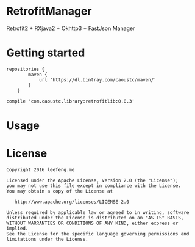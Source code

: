 # RetrofitManager
Retrofit2 + RXjava2 + Okhttp3 + FastJson Manager

# Getting started

```
repositories {
        maven {
            url 'https://dl.bintray.com/caoustc/maven/'
        }
    }
    
compile 'com.caoustc.library:retrofitlib:0.0.3'
```
    
# Usage

    
# License
```
Copyright 2016 leefeng.me

Licensed under the Apache License, Version 2.0 (the "License");
you may not use this file except in compliance with the License.
You may obtain a copy of the License at

   http://www.apache.org/licenses/LICENSE-2.0

Unless required by applicable law or agreed to in writing, software
distributed under the License is distributed on an "AS IS" BASIS,
WITHOUT WARRANTIES OR CONDITIONS OF ANY KIND, either express or implied.
See the License for the specific language governing permissions and
limitations under the License.
```
